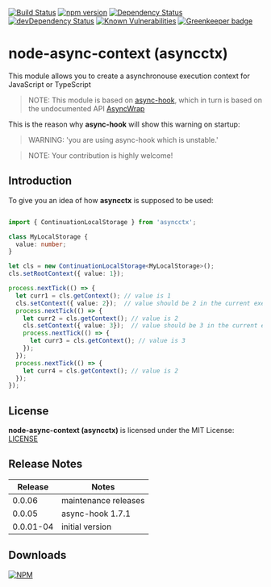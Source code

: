 [![Build Status](https://api.travis-ci.org/gms1/node-async-context.svg?branch=master)](https://travis-ci.org/gms1/node-async-context)
[![npm version](https://badge.fury.io/js/asyncctx.svg)](https://badge.fury.io/js/asyncctx)
[![Dependency Status](https://david-dm.org/gms1/node-async-context.svg)](https://david-dm.org/gms1/node-async-context)
[![devDependency Status](https://david-dm.org/gms1/node-async-context/dev-status.svg)](https://david-dm.org/gms1/node-async-context#info=devDependencies)
[![Known Vulnerabilities](https://snyk.io/test/github/gms1/node-async-context/badge.svg)](https://snyk.io/test/github/gms1/node-async-context)
[![Greenkeeper badge](https://badges.greenkeeper.io/gms1/node-async-context.svg)](https://greenkeeper.io/)

# node-async-context (asyncctx)

This module allows you to create a asynchronouse execution context for JavaScript or TypeScript

> NOTE: This module is based on [async-hook](https://github.com/AndreasMadsen/async-hook), which in turn is based 
on the undocumented API [AsyncWrap](https://github.com/nodejs/diagnostics/blob/master/tracing/AsyncWrap/README.md)

This is the reason why **async-hook** will show this warning on startup:

> WARNING: 'you are using async-hook which is unstable.'

> NOTE: Your contribution is highly welcome!

## Introduction

To give you an idea of how **asyncctx** is supposed to be used:
 

```TypeScript

import { ContinuationLocalStorage } from 'asyncctx';

class MyLocalStorage {
  value: number;
}

let cls = new ContinuationLocalStorage<MyLocalStorage>();
cls.setRootContext({ value: 1});

process.nextTick(() => {
  let curr1 = cls.getContext(); // value is 1
  cls.setContext({ value: 2});  // value should be 2 in the current execution context and below
  process.nextTick(() => {
    let curr2 = cls.getContext(); // value is 2
    cls.setContext({ value: 3});  // value should be 3 in the current execution context and below
    process.nextTick(() => {
      let curr3 = cls.getContext(); // value is 3
    });
  });
  process.nextTick(() => {
    let curr4 = cls.getContext(); // value is 2
  });
});

```

## License

**node-async-context (asyncctx)** is licensed under the MIT License:
[LICENSE](./LICENSE)

## Release Notes

| Release   | Notes                                                                                                                            |
|-----------|----------------------------------------------------------------------------------------------------------------------------------|
| 0.0.06    | maintenance releases                                                                                                             |
| 0.0.05    | async-hook 1.7.1                                                                                                                 |
| 0.0.01-04 | initial version                                                                                                                  |

## Downloads

[![NPM](https://nodei.co/npm/asyncctx.png?downloads=true&downloadRank=true&stars=true)](https://www.npmjs.com/package/asyncctx)
